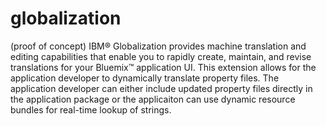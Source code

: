 # globalization
(proof of concept) IBM® Globalization provides machine translation and editing capabilities that enable you to rapidly create, maintain, and revise translations for your Bluemix™ application UI.  This extension allows for the application developer to dynamically translate property files.  The application developer can either include updated property files directly in the application package or the applicaiton can use dynamic resource bundles for real-time lookup of strings. 
